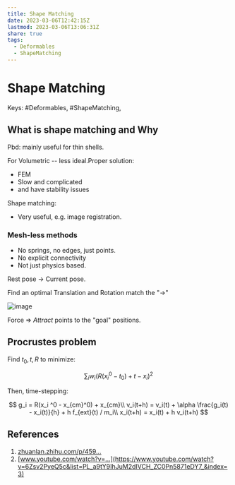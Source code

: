 ```yaml
---
title: Shape Matching
date: 2023-03-06T12:42:15Z
lastmod: 2023-03-06T13:06:31Z
share: true
tags:
  - Deformables
  - ShapeMatching
---
```



# Shape Matching

Keys: #Deformables​, #ShapeMatching​,

## What is shape matching and Why

Pbd: mainly useful for thin shells.

For Volumetric -- less ideal.Proper solution:

* FEM
* Slow and complicated
* and have stability issues

Shape matching:

* Very useful, e.g. image registration.

### Mesh-less methods

* No springs, no edges, just points.
* No explicit connectivity
* Not just physics based.

Rest pose → Current pose.

Find an optimal Translation and Rotation match the "→"

​![image](../../其他教程/assets/image-20230306130118-8058oi4.png)

Force ⇒ *Attract* points to the "goal" positions.

## Procrustes problem

Find $t_0, t, R$ to minimize:

$$
\sum_ i w_i (R(x_i^0 - t_0) + t - x_i)^2
$$

Then, time-stepping:

$$
g_i = R(x_i ^0 - x_{cm}^0) + x_{cm}\\
v_i(t+h) = v_i(t) + \alpha \frac{g_i(t) - x_i(t)}{h} + h f_{ext}(t) / m_i\\
x_i(t+h) = x_i(t) + h v_i(t+h)
$$

## References

1. [zhuanlan.zhihu.com/p/459...](https://zhuanlan.zhihu.com/p/459933370)
2. [www.youtube.com/watch?v=...](https://www.youtube.com/watch?v=6Zsv2PyeQ5c&list=PL_a9tY9IhJuM2dIVCH_ZC0Pn5871eDY7_&index=3)
